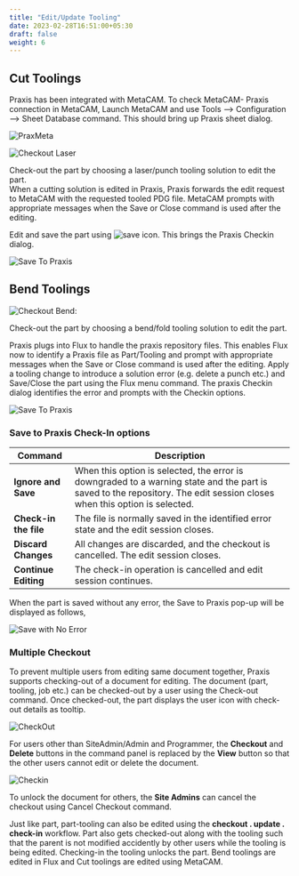 ```yaml
---
title: "Edit/Update Tooling"
date: 2023-02-28T16:51:00+05:30
draft: false
weight: 6
---
```


Cut Toolings
------------

Praxis has been integrated with MetaCAM. To check MetaCAM- Praxis connection in MetaCAM,
Launch MetaCAM and use Tools --> Configuration --> Sheet Database command. This should bring up Praxis sheet dialog.

![PraxMeta](/images/PraxMeta.png)

![Checkout Laser](/images/CheckoutLaser.png)

Check-out the part by choosing a laser/punch tooling solution to edit the part.  
When a cutting solution is edited in Praxis, Praxis forwards the edit request to MetaCAM with the requested tooled PDG file. MetaCAM prompts with appropriate messages when the Save or Close command is used after the editing.

Edit and save the part using ![save](/images/save.png) icon. This brings the Praxis Checkin dialog.

![Save To Praxis](/images/SaveToPraxis.png)

Bend Toolings
-------------

![Checkout Bend:](/images/CheckOutBend.png)

Check-out the part by choosing a bend/fold tooling solution to edit the part.

Praxis plugs into Flux to handle the praxis repository files. This enables Flux now to identify a Praxis file as Part/Tooling and prompt with appropriate messages when the Save or Close command is used after the editing.
Apply a tooling change to introduce a solution error (e.g. delete a punch etc.) and Save/Close the part using the Flux menu command.
The praxis Checkin dialog identifies the error and prompts with the Checkin options.

![Save To Praxis](/images/SaveToPraxisBend.png)

### Save to Praxis Check-In options

|Command                | Description|
|-----------------------|---------------|
|**Ignore and Save**    | When this option is selected, the error is downgraded to a warning state and the part is saved to the repository. The edit session closes when this option is selected.|
|**Check-in the file**  | The file is normally saved in the identified error state and the edit session closes.|
|**Discard Changes**    | All changes are discarded, and the checkout is cancelled. The edit session closes.|
|**Continue Editing**   | The check-in operation is cancelled and edit session continues.|

When the part is saved without any error, the Save to Praxis pop-up will be displayed as follows,

![Save with No Error](/images/SaveWithNoError.png)

### Multiple Checkout

To prevent multiple users from editing same document together, Praxis supports checking-out of a document for editing. The document (part, tooling, job etc.) can be checked-out by a user using the Check-out command. Once checked-out, the part displays the user icon with check-out details as tooltip.

![CheckOut](/images/CheckOut1.png)

For users other than SiteAdmin/Admin and Programmer, the **Checkout** and **Delete** buttons in the command panel is replaced by the **View** button so that the other users cannot edit or delete the document.

![Checkin](/images/Checkin.png)


To unlock the document for others, the **Site Admins** can cancel the checkout using Cancel Checkout command.

Just like part, part-tooling can also be edited using the **checkout . update . check-in** workflow. Part also gets checked-out along with the tooling such that the parent is not modified accidently by other users while the tooling is being edited. Checking-in the tooling unlocks the part. Bend toolings are edited in Flux and Cut toolings are edited using MetaCAM.